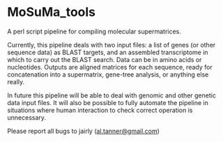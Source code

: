 # MoSuMa_tools
A perl script pipeline for compiling molecular supermatrices.

Currently, this pipeline deals with two input files: a list of genes (or other sequence data) as BLAST targets, and an assembled transcriptome in which to carry out the BLAST search. Data can be in amino acids or nucleotides. Outputs are aligned matrices for each sequence, ready for concatenation into a supermatrix, gene-tree analysis, or anything else really.

In future this pipeline will be able to deal with genomic and other genetic data input files. It will also be possible to fully automate the pipeline in situations where human interaction to check correct operation is unnecessary.

Please report all bugs to jairly (al.tanner@gmail.com)
